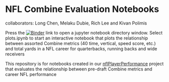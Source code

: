 # NFL Combine Evaluation Notebooks
collaborators: Long Chen, Melaku Dubie, Rich Lee and Kivan Polimis
<br>

Press the [![Binder](http://mybinder.org/badge.svg)](http://mybinder.org/repo/kpolimis/nflcombineevaluationnotebooks) link to open a jupyter notebook directory window.
Select plots.ipynb to start an interactive notebook that plots the relationship between assorted Combine
metrics (40 time, vertical, speed score, etc.) and total yards in a NFL career for quarterbacks, running backs and wide receivers

This repository is for notebooks created in our [nflPlayerPerformance](https://github.com/kpolimis/nflPlayerPerformance)
project that evaluates the relationship between pre-draft Combine metrics and career NFL performance


